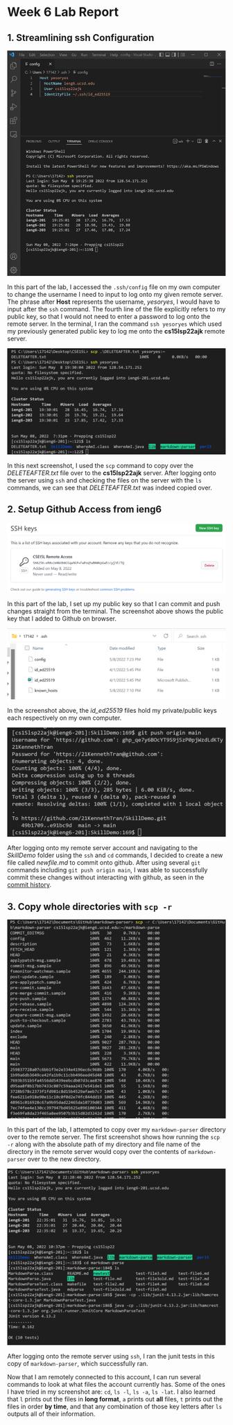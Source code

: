 # Week 6 Lab Report

## 1. Streamlining ssh Configuration

![Image](Report3/sshConfig1.png)

In this part of the lab, I accessed the `.ssh/config` file on my own computer to change the username I need to input to log onto my given remote server. The phrase after **Host** represents the username, *yesoryes*, I would have to input after the `ssh` command. The fourth line of the file explicitly refers to my public key, so that I would not need to enter a password to log onto the remote server. In the terminal, I ran the command `ssh yesoryes` which used my previously generated public key to log me onto the **cs15lsp22ajk** remote server.

![Image](Report3/sshConfig2.png)

In this next screenshot, I used the `scp` command to copy over the *DELETEAFTER.txt* file over to the **cs15lsp22ajk** server. After logging onto the server using `ssh` and checking the files on the server with the `ls` commands, we can see that *DELETEAFTER.txt* was indeed copied over.

## 2. Setup Github Access from ieng6

![Image](Report3/sshGithub1.png)

In this part of the lab, I set up my public key so that I can commit and push changes straight from the terminal. The screenshot above shows the public key that I added to Github on browser.

![Image](Report3/sshGithub2.png)

In the screenshot above, the *id_ed25519* files hold my private/public keys each respectively on my own computer.

![Image](Report3/sshGithub3.png)

After logging onto my remote server account and navigating to the *SkillDemo* folder using the `ssh` and `cd` commands, I decided to create a new file called *newfile.md* to commit onto github. After using several `git` commands including `git push origin main`, I was able to successfully commit these changes without interacting with github, as seen in the [commit history](https://github.com/21KennethTran/SkillDemo/commit/e91bc9df43571f825d5d0a005e577132756f9e40).

## 3. Copy whole directories with `scp -r`

![Image](Report3/scp1.png)

In this part of the lab, I attempted to copy over my `markdown-parser` directory over to the remote server. The first screenshot shows how running the `scp -r` along with the absolute path of my directory and file name of the directory in the remote server would copy over the contents of `markdown-parser` over to the new directory.

![Image](Report3/scp2.png)

After logging onto the remote server using `ssh`, I ran the junit tests in this copy of `markdown-parser`, which successfully ran.



Now that I am remotely connected to this account, I can run several commands to look at what files the account currently has. Some of the ones I have tried in my screenshot are: `cd`, `ls -l`, `ls -a`, `ls -lat`. I also learned that `l` prints out the files in **long format**, `a` prints out **all** files, `t` prints out the files in order **by time**, and that any combination of those key letters after `ls` outputs all of their information.
